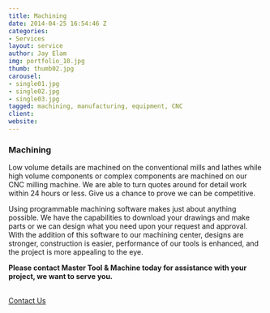 ```yaml
---
title: Machining
date: 2014-04-25 16:54:46 Z
categories:
- Services
layout: service
author: Jay Elam
img: portfolio_10.jpg
thumb: thumb02.jpg
carousel:
- single01.jpg
- single02.jpg
- single03.jpg
tagged: machining, manufacturing, equipment, CNC
client: 
website: 
---
```


### Machining
Low volume details are machined on the conventional mills and lathes while high volume components or complex components are machined on our CNC milling machine. We are able to turn quotes around for detail work within 24 hours or less. Give us a chance to prove we can be competitive.

Using programmable machining software makes just about anything possible. We have the capabilities to download your drawings and make parts or we can design what you need upon your request and approval. With the addition of this software to our machining center, designs are stronger, construction is easier, performance of our tools is enhanced, and the project is more appealing to the eye.

**Please contact Master Tool & Machine today for assistance with your project, we want to serve you.**
<p><br/><a href="{{"/contact/" | prepend: site.baseurl}}" class="btn btn-theme">Contact Us</a></p>
